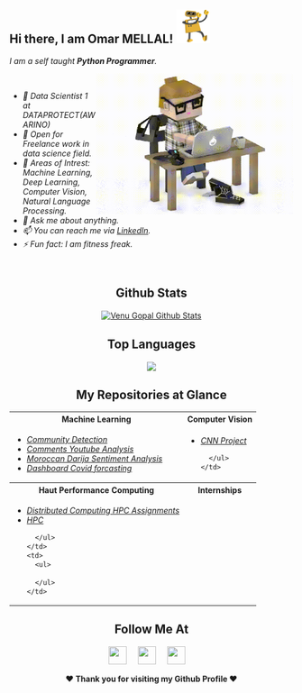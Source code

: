 ## Hi there, I am Omar MELLAL! <img height="60" width="60" src="./assets/hi.gif" />
<i>I am a self taught <b>Python Programmer</b>.</i>
<i>
  
<img align="right" height="250" width="350" src="./assets/typing_man.gif" />
<br>
<ul>
        <li>🔭 Data Scientist 1 at DATAPROTECT(AWARINO)</li>
        <li>💼 Open for Freelance work in data science field.</li>
        <li>🤔 Areas of Intrest: Machine Learning, Deep Learning, Computer Vision, Natural Language Processing.</li>
        <li>💬 Ask me about anything.</li>
        <li>📫 You can reach me via <a target="_blank" href="https://www.linkedin.com/in/omar-mellal-79160a176/">LinkedIn</a>.</li>
        <li>⚡ Fun fact: I am fitness freak.</li>
      </ul>
</i>
<br/>

<div align="center">

## Github Stats
<a href="https://github.com/mellalomar">
  <img align="center" alt="Venu Gopal Github Stats" src="https://github-readme-stats.vercel.app/api?username=mellalomar&show_icons=true&theme=tokyonight">
</a>
</div>

<div align="center">

## Top Languages
<a href="https://github.com/mellalomar">
  <img align="center" src="https://github-readme-stats.vercel.app/api/top-langs/?username=mellalomar&theme=tokyonight&layout=compact">
</a>
 </div>


<div align="center">
  
## My Repositories at Glance
<table>
  <tr>
    <th>Machine Learning</th>
    <th>Computer Vision</th>
  </tr>
  <tr>
    <td> 
      <ul>
        <li><a target="_blank" href = "https://github.com/mellalomar/community-detection"><i>Community Detection</i></a></li>
        <li><a target="_blank" href = "https://github.com/mellalomar/commentaires_youtube"><i>Comments Youtube Analysis</i></a></li> 
        <li><a target="_blank" href = "https://github.com/mellalomar/Moroccan-Darija-Sentiment-Analysis"><i>Moroccan Darija Sentiment Analysis</i></a></li>
        <li><a target="_blank" href="https://github.com/mellalomar/Dashboard_Covid-19"><i>Dashboard Covid forcasting</i></a></li>
      </ul> 
    </td>
    <td>
      <ul>
        <li><a target="_blank" href="https://github.com/mellalomar/Reseau_neuronal_convolutif"><i>CNN Project</i></a></li>
       
        
      </ul>
    </td>
  </tr>
  <tr>
    <th>Haut Performance Computing</th>
    <th>Internships</th>
  </tr>
  <tr>
    <td>
      <ul>
        <li><a target="_blank" href="https://github.com/mellalomar/Distributed-Computing-HPC-Assignments"><i>Distributed Computing HPC Assignments</i></a></li>
        <li><a target="_blank" href="https://github.com/mellalomar/TP_HPC"><i>HPC</i></a> </li>
      
      </ul>
    </td>
    <td>
      <ul>
       
      </ul>
    </td>
  <tr>
</table>
</div>




<div align="center">

## Follow Me At
<a href="https://www.linkedin.com/in/omar-mellal-79160a176/"><img height="32" width="32" src="https://cdn-icons-png.flaticon.com/512/174/174857.png" /></a>&nbsp;&nbsp;&nbsp;&nbsp;
<a href="https://www.instagram.com/mellal_omar/"><img height="32" width="32" src="https://upload.wikimedia.org/wikipedia/commons/thumb/e/e7/Instagram_logo_2016.svg/768px-Instagram_logo_2016.svg.png" /></a>&nbsp;&nbsp;&nbsp;&nbsp;
<a href="https://twitter.com/"><img height="32" width="32" src="https://1000logos.net/wp-content/uploads/2017/06/Twitter-Logo.png" /></a>&nbsp;&nbsp;&nbsp;&nbsp;

</div>

<div align="center">
  
<b>❤️ Thank you for visiting my Github Profile ❤️</b>
</div>
